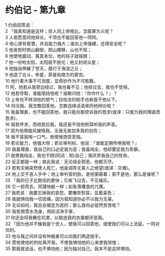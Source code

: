 # 约伯记 - 第九章
  
 1 约伯回答说：  
 2 「我真知道是这样；但人同上帝相比，怎能算为义呢？  
 3 人若愿意同他辩论，千项也不能回答他一项阿。  
 4 他心里有智慧，并且能力强大；谁向上帝强硬，还得安全呢？  
 5 他发怒时把山翻倒，把山挪移，山也不知；  
 6 他使地震动，离其本位，地的柱子就摇撼；  
 7 他一吩咐太阳，太阳就不放光；他又封闭众星；  
 8 他独自伸展了苍天，踏行于海浪之丘；  
 9 他造了北斗，参星，昴星和南方的密宫。  
 10 他行着大事不可测度，显奇妙作为不可胜数。  
 11 阿，他若从我旁边经过，我也看不见；他掠过去，我也不觉得。  
 12 他若夺取，谁能阻挡他呢？谁敢问他：『你作什么？』？  
 13 上帝也不转消他的怒气；拉哈龙的助手也俯首于他以下。  
 14 何况我，我怎敢回答他，怎敢选择话语来同他辩论呢？  
 15 我虽理直，也不能回答他，我只能向那控诉我的恳求(或译：只能为我的理直而恳求)。  
 16 我若呼求，而他若应我，我还是不信他侧耳听我的声音。  
 17 因为他用旋风摧残我，无缘无故加多我的创伤；  
 18 我不容我喘一口气，倒使我饱受苦恼。  
 19 若论能力，他强大呀；若论审判权，他说：『谁能定期传唤我呢？』  
 20 我虽理直，我自己的口必定我为恶；我虽纯全，他却要定我为乖僻。  
 21 就使我纯全，我也不顾(同词：知)自己；我厌弃我自己的性命。  
 22 反正都是一样；故此我说：无论纯全邪恶，他都灭尽。  
 23 若有灾祸突然使人死亡，他是调弄无辜人之绝望(或译：灾难)。  
 24 地上交于恶人手中；地上审判官的脸，是他蒙蔽着；若不是他，那么是谁呢？  
 25 「我的日子比跑信的更快；它疾飞过去，不见福乐。  
 26 它一掠而去，同蒲快艇一样；如急落攫食的兀鹰。  
 27 我若说：我要忘掉我的哀怨，要撇弃愁容，显着喜色；  
 28 我就惧怕我一切苦痛，因为我知道你必不以我为无辜。  
 29 无论如何，我总会被定为恶的；那么我何必徒然劳苦呢？  
 30 我若用雪水洗身，用硷洁净手掌，  
 31 你还会将我蘸在坑里，以致连我的衣裳都厌恶我。  
 32 「因为他并不像我是个世人，使我可以回答他，或使我们可以上法庭，一同对讯的。  
 33 他与我之间并没有仲裁者可以向我们两造按手。  
 34 愿他使他的刑杖离开我，不使我惧怕他的心来使我惊惶；  
 35 那我就说话，也不惧怕他；因为独对自己，我本不是这样惧怕。